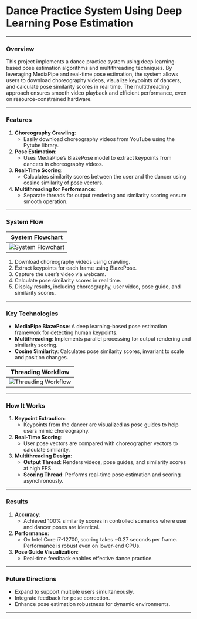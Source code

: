 # Dance Practice System Using Deep Learning Pose Estimation

---

### **Overview**
This project implements a dance practice system using deep learning-based pose estimation algorithms and multithreading techniques. By leveraging MediaPipe and real-time pose estimation, the system allows users to download choreography videos, visualize keypoints of dancers, and calculate pose similarity scores in real time. The multithreading approach ensures smooth video playback and efficient performance, even on resource-constrained hardware.

---

### **Features**
1. **Choreography Crawling**:
   - Easily download choreography videos from YouTube using the Pytube library.
2. **Pose Estimation**:
   - Uses MediaPipe’s BlazePose model to extract keypoints from dancers in choreography videos.
3. **Real-Time Scoring**:
   - Calculates similarity scores between the user and the dancer using cosine similarity of pose vectors.
4. **Multithreading for Performance**:
   - Separate threads for output rendering and similarity scoring ensure smooth operation.

---

### **System Flow**
| **System Flowchart** |
|-----------------------|
| ![System Flowchart](image.png) |

1. Download choreography videos using crawling.
2. Extract keypoints for each frame using BlazePose.
3. Capture the user’s video via webcam.
4. Calculate pose similarity scores in real time.
5. Display results, including choreography, user video, pose guide, and similarity scores.

---

### **Key Technologies**
- **MediaPipe BlazePose**: A deep learning-based pose estimation framework for detecting human keypoints.
- **Multithreading**: Implements parallel processing for output rendering and similarity scoring.
- **Cosine Similarity**: Calculates pose similarity scores, invariant to scale and position changes.

| **Threading Workflow** |
|-------------------------|
| ![Threading Workflow](image.png) |

---

### **How It Works**
1. **Keypoint Extraction**:
   - Keypoints from the dancer are visualized as pose guides to help users mimic choreography.
2. **Real-Time Scoring**:
   - User pose vectors are compared with choreographer vectors to calculate similarity.
3. **Multithreading Design**:
   - **Output Thread**: Renders videos, pose guides, and similarity scores at high FPS.
   - **Scoring Thread**: Performs real-time pose estimation and scoring asynchronously.

---

### **Results**
1. **Accuracy**:
   - Achieved 100% similarity scores in controlled scenarios where user and dancer poses are identical.
2. **Performance**:
   - On Intel Core i7-12700, scoring takes ~0.27 seconds per frame. Performance is robust even on lower-end CPUs.
3. **Pose Guide Visualization**:
   - Real-time feedback enables effective dance practice.

---

### **Future Directions**
- Expand to support multiple users simultaneously.
- Integrate feedback for pose correction.
- Enhance pose estimation robustness for dynamic environments.

---


